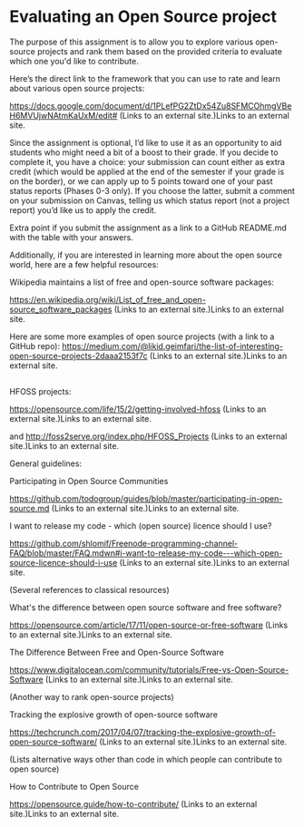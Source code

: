 # Evaluating an Open Source project

The purpose of this assignment is to allow you to explore various open-source projects and rank them based on the provided criteria to evaluate which one you'd like to contribute.

Here’s the direct link to the framework that you can use to rate and learn about various open source projects:

https://docs.google.com/document/d/1PLefPG2ZtDx54Zu8SFMCOhmgVBeH6MVUjwNAtmKaUxM/edit# (Links to an external site.)Links to an external site.

 

Since the assignment is optional, I’d like to use it as an opportunity to aid students who might need a bit of a boost to their grade. If you decide to complete it, you have a choice: your submission can count either as extra credit (which would be applied at the end of the semester if your grade is on the border), or we can apply up to 5 points toward one of your past status reports (Phases 0-3 only). If you choose the latter, submit a comment on your submission on Canvas, telling us which status report (not a project report) you’d like us to apply the credit.

 

Extra point if you submit the assignment as a link to a GitHub README.md with the table with your answers. 

 

Additionally, if you are interested in learning more about the open source world, here are a few helpful resources:

 

Wikipedia maintains a list of free and open-source software packages:

https://en.wikipedia.org/wiki/List_of_free_and_open-source_software_packages (Links to an external site.)Links to an external site.

 

Here are some more examples of open source projects (with a link to a GitHub repo): https://medium.com/@likid.geimfari/the-list-of-interesting-open-source-projects-2daaa2153f7c (Links to an external site.)Links to an external site.
## 
 

HFOSS projects:

https://opensource.com/life/15/2/getting-involved-hfoss (Links to an external site.)Links to an external site. 

and http://foss2serve.org/index.php/HFOSS_Projects (Links to an external site.)Links to an external site. 

 

 

General guidelines:

 

Participating in Open Source Communities

https://github.com/todogroup/guides/blob/master/participating-in-open-source.md (Links to an external site.)Links to an external site.

 

I want to release my code - which (open source) licence should I use?

https://github.com/shlomif/Freenode-programming-channel-FAQ/blob/master/FAQ.mdwn#i-want-to-release-my-code---which-open-source-licence-should-i-use (Links to an external site.)Links to an external site.

 

(Several references to classical resources)

What's the difference between open source software and free software?

https://opensource.com/article/17/11/open-source-or-free-software (Links to an external site.)Links to an external site.

 

The Difference Between Free and Open-Source Software

https://www.digitalocean.com/community/tutorials/Free-vs-Open-Source-Software (Links to an external site.)Links to an external site.

 

(Another way to rank open-source projects)

Tracking the explosive growth of open-source software

https://techcrunch.com/2017/04/07/tracking-the-explosive-growth-of-open-source-software/ (Links to an external site.)Links to an external site.

 

(Lists alternative ways other than code in which people can contribute to open source)

How to Contribute to Open Source

https://opensource.guide/how-to-contribute/ (Links to an external site.)Links to an external site.
